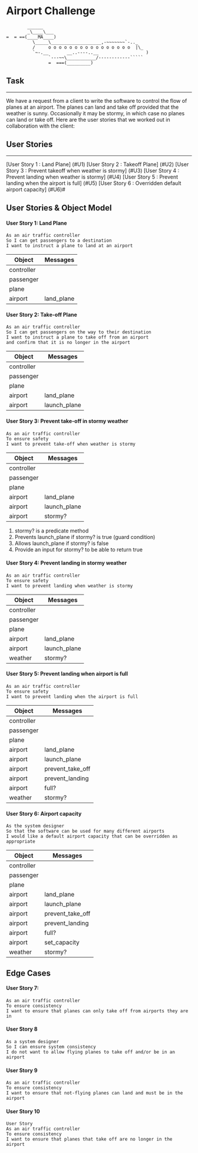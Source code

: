 # Airport Challenge

``````
        ______
        _\____\___
=  = ==(____MA____)
          \_____\___________________,-~~~~~~~`-.._
          /     o o o o o o o o o o o o o o o o  |\_
          `~-.__       __..----..__                  )
                `---~~\___________/------------`````
                =  ===(_________)

``````

## Task

---

We have a request from a client to write the software to control the flow of planes at an airport. The planes can land and take off provided that the weather is sunny. Occasionally it may be stormy, in which case no planes can land or take off. Here are the user stories that we worked out in collaboration with the client:

## User Stories

---

[User Story 1 : Land Plane] (#U1)
[User Story 2 : Takeoff Plane] (#U2)
[User Story 3 : Prevent takeoff when weather is stormy] (#U3)
[User Story 4 : Prevent landing when weather is stormy] (#U4)
[User Story 5 : Prevent landing when the airport is full] (#U5)
[User Story 6 : Overridden default airport capacity] (#U6)#

## User Stories & Object Model

#### User Story 1: Land Plane

```
As an air traffic controller
So I can get passengers to a destination
I want to instruct a plane to land at an airport
```

| Object     | Messages   |
| ---------- | ---------- |
| controller |
| passenger  |
| plane      |
| airport    | land_plane |

#### User Story 2: Take-off Plane

```
As an air traffic controller
So I can get passengers on the way to their destination
I want to instruct a plane to take off from an airport
and confirm that it is no longer in the airport
```

| Object     | Messages     |
| ---------- | ------------ |
| controller |
| passenger  |
| plane      |
| airport    | land_plane   |
| airport    | launch_plane |

#### User Story 3: Prevent take-off in stormy weather

```
As an air traffic controller
To ensure safety
I want to prevent take-off when weather is stormy
```

| Object     | Messages     |
| ---------- | ------------ |
| controller |
| passenger  |
| plane      |
| airport    | land_plane   |
| airport    | launch_plane |
| airport    | stormy?      |

1. stormy? is a predicate method
2. Prevents launch_plane if stormy? is true (guard condition)
3. Allows launch_plane if stormy? is false
4. Provide an input for stormy? to be able to return true

#### User Story 4: Prevent landing in stormy weather

```
As an air traffic controller
To ensure safety
I want to prevent landing when weather is stormy
```

| Object     | Messages     |
| ---------- | ------------ |
| controller |
| passenger  |
| plane      |
| airport    | land_plane   |
| airport    | launch_plane |
| weather    | stormy?      |

#### User Story 5: Prevent landing when airport is full

```
As an air traffic controller
To ensure safety
I want to prevent landing when the airport is full
```

| Object     | Messages         |
| ---------- | ---------------- |
| controller |
| passenger  |
| plane      |
| airport    | land_plane       |
| airport    | launch_plane     |
| airport    | prevent_take_off |
| airport    | prevent_landing  |
| airport    | full?            |
| weather    | stormy?          |

#### User Story 6: Airport capacity

```
As the system designer
So that the software can be used for many different airports
I would like a default airport capacity that can be overridden as appropriate
```

| Object     | Messages         |
| ---------- | ---------------- |
| controller |
| passenger  |
| plane      |
| airport    | land_plane       |
| airport    | launch_plane     |
| airport    | prevent_take_off |
| airport    | prevent_landing  |
| airport    | full?            |
| airport    | set_capacity     |
| weather    | stormy?          |

## Edge Cases

#### User Story 7:

```
As an air traffic controller
To ensure consistency
I want to ensure that planes can only take off from airports they are in
```

#### User Story 8

```
As a system designer
So I can ensure system consistency
I do not want to allow flying planes to take off and/or be in an airport
```

#### User Story 9

```
As an air traffic controller
To ensure consistency
I want to ensure that not-flying planes can land and must be in the airport
```

#### User Story 10

```
User Story
As an air traffic controller
To ensure consistency
I want to ensure that planes that take off are no longer in the airport
```
